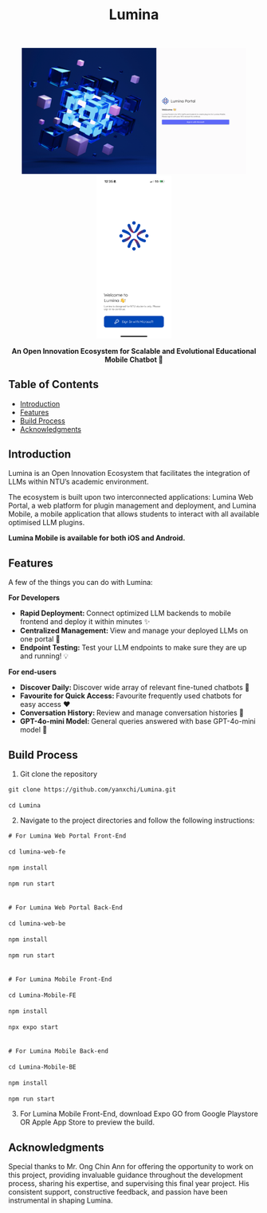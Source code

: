 <h1 align="center"> Lumina </h1> <br>
<p align="center">
    <img alt="Lumina Web Portal" title="Lumina Web Portal" src="/assets/LuminaPortal.png" width="450">
    <img alt="Lumina Mobile" title="Lumina Mobile" src="/assets/LuminaMobile.PNG" width="150">

</p>

<p align="center">
<strong>
  An Open Innovation Ecosystem for Scalable and Evolutional Educational Mobile Chatbot 🚀
  </strong>
</p>

<!-- START doctoc generated TOC please keep comment here to allow auto update -->
<!-- DON'T EDIT THIS SECTION, INSTEAD RE-RUN doctoc TO UPDATE -->

## Table of Contents

- [Introduction](#introduction)
- [Features](#features)
- [Build Process](#build-process)
- [Acknowledgments](#acknowledgments)

<!-- END doctoc generated TOC please keep comment here to allow auto update -->

## Introduction

Lumina is an Open Innovation Ecosystem that facilitates the integration of LLMs within NTU’s academic environment.

The ecosystem is built upon two interconnected applications: Lumina Web Portal, a web platform for plugin management and deployment, and Lumina Mobile, a mobile application that allows students to interact with all available optimised LLM plugins.

**Lumina Mobile is available for both iOS and Android.**

## Features

A few of the things you can do with Lumina:

**For Developers**

- <strong>Rapid Deployment: </strong> Connect optimized LLM backends to mobile frontend and deploy it within minutes ✨
- <strong>Centralized Management: </strong> View and manage your deployed LLMs on one portal 🔭
- <strong>Endpoint Testing: </strong>Test your LLM endpoints to make sure they are up and running! 💡

**For end-users**

- <strong>Discover Daily: </strong>Discover wide array of relevant fine-tuned chatbots 🤖
- <strong>Favourite for Quick Access: </strong>Favourite frequently used chatbots for easy access ❤️
- <strong>Conversation History: </strong>Review and manage conversation histories 📜
- <strong>GPT-4o-mini Model: </strong>General queries answered with base GPT-4o-mini model 💬

## Build Process

1. Git clone the repository

```
git clone https://github.com/yanxchi/Lumina.git

cd Lumina
```

2. Navigate to the project directories and follow the following instructions:

```
# For Lumina Web Portal Front-End

cd lumina-web-fe

npm install

npm run start


# For Lumina Web Portal Back-End

cd lumina-web-be

npm install

npm run start


# For Lumina Mobile Front-End

cd Lumina-Mobile-FE

npm install

npx expo start


# For Lumina Mobile Back-end

cd Lumina-Mobile-BE

npm install

npm run start
```

3. For Lumina Mobile Front-End, download Expo GO from Google Playstore OR Apple App Store to preview the build.

## Acknowledgments

Special thanks to Mr. Ong Chin Ann for offering the opportunity to work on this project, providing invaluable guidance throughout the development process, sharing his expertise, and supervising this final year project. His consistent support, constructive feedback, and passion have been instrumental in shaping Lumina.
